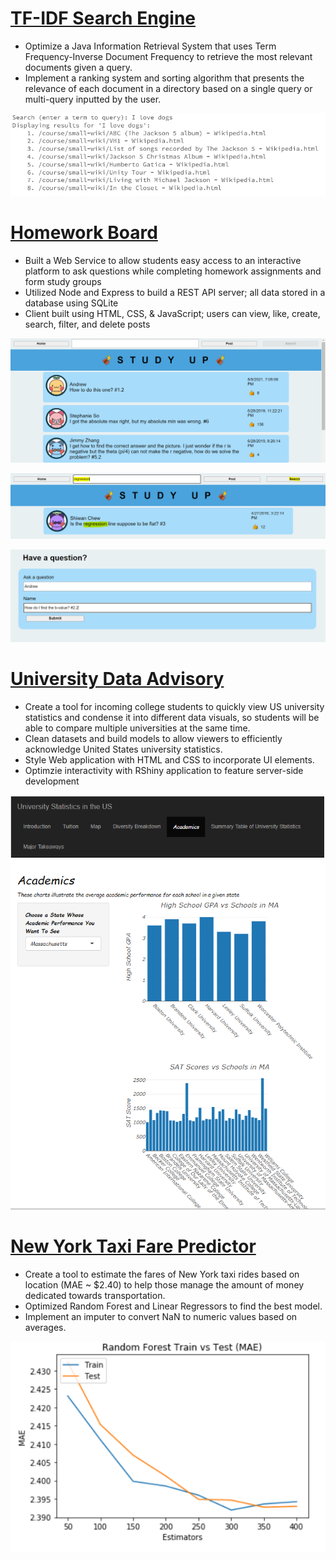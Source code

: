 # [TF-IDF Search Engine](https://github.com/amicha23/University-Data)
- Optimize a Java Information Retrieval System that uses Term Frequency-Inverse Document Frequency to retrieve the most relevant documents given a query. 
- Implement a ranking system and sorting algorithm that presents the relevance of each document in a directory based on a single query or multi-query inputted by the user.

!["Multi-query Search"](/images/queries.PNG)

# [Homework Board](https://github.com/amicha23/Homework-Board)
- Built a Web Service to allow students easy access to an interactive platform to ask questions while completing homework assignments and form study groups
- Utilized Node and Express to build a REST API server; all data stored in a database using SQLite
- Client built using HTML, CSS, & JavaScript; users can view, like, create, search, filter, and delete posts


!["view"](/images/view.PNG)




!["search"](/images/search.PNG)




!["post"](/images/create.PNG)








# [University Data Advisory](https://github.com/amicha23/University-Data)
- Create a tool for incoming college students to quickly view US university statistics and condense it into different data visuals, so students will be able to compare multiple universities at the same time.
- Clean datasets and build models to allow viewers to efficiently acknowledge United States university statistics.
- Style Web application with HTML and CSS to incorporate UI elements.
- Optimzie interactivity with RShiny application to feature server-side development

!["Project 3 Illustration"](/images/University_Picture.PNG)

# [New York Taxi Fare Predictor](https://github.com/amicha23/Taxi_Fare_Predictor)
- Create a tool to estimate the fares of New York taxi rides based on location (MAE ~ $2.40) to help those manage the amount of money dedicated towards transportation.
-	Optimized Random Forest and Linear Regressors to find the best model.
-	Implement an imputer to convert NaN to numeric values based on averages.

!["Project 4 Illustration"](/images/MAE_Picture.PNG)
